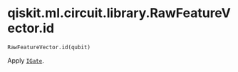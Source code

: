 # qiskit.ml.circuit.library.RawFeatureVector.id

`RawFeatureVector.id(qubit)`

Apply [`IGate`](qiskit.circuit.library.IGate#qiskit.circuit.library.IGate "qiskit.circuit.library.IGate").

